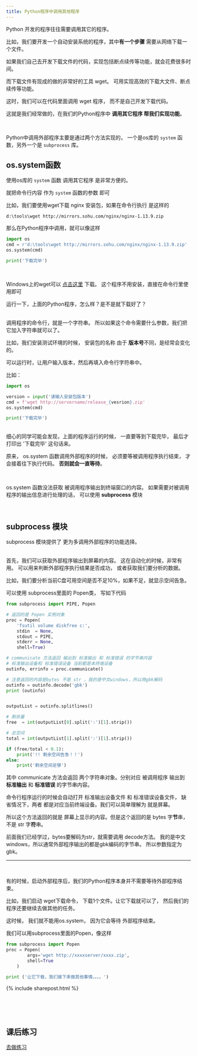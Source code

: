 ```yaml
---
title: Python程序中调用其他程序
---
```



Python 开发的程序往往需要调用其它的程序。

比如，我们要开发一个自动安装系统的程序，其中**有一个步骤** 需要从网络下载一个文件。

如果我们自己去开发下载文件的代码，实现包括断点续传等功能，就会花费很多时间。 

而下载文件有现成的做的非常好的工具 wget。 可用实现高效的下载大文件、断点续传等功能。

这时，我们可以在代码里面调用 wget 程序， 而不是自己开发下载代码。

这就是我们经常做的，在我们的Python程序中 **调用其它程序 帮我们实现功能**。


<br>

Python中调用外部程序主要是通过两个方法实现的， 一个是os库的 ```system``` 函数，另外一个是 ```subprocess``` 库。


## os.system函数

使用os库的 ```system``` 函数 调用其它程序 是非常方便的。

就把命令行内容 作为  ```system``` 函数的参数 即可

比如，我们要使用wget下载 nginx 安装包，如果在命令行执行 是这样的

```
d:\tools\wget http://mirrors.sohu.com/nginx/nginx-1.13.9.zip
```

那么在Python程序中调用，就可以像这样

```py
import os
cmd = r'd:\tools\wget http://mirrors.sohu.com/nginx/nginx-1.13.9.zip'
os.system(cmd)

print('下载完毕')
```

<br>

Windows上的wget可以 <a target="_blank" href="https://eternallybored.org/misc/wget/1.19.4/32/wget.exe">点击这里</a>
 下载。 这个程序不用安装，直接在命令行里使用即可

运行一下，上面的Python程序，怎么样？是不是就下载好了？


<br>
调用程序的命令行，就是一个字符串。
所以如果这个命令需要什么参数，我们把它加入字符串就可以了。

比如，我们安装测试环境的时候， 安装包的名称 由于 **版本号**不同，是经常会变化的。

可以运行时，让用户输入版本，然后再填入命令行字符串中。

比如：

```py
import os

version = input('请输入安装包版本')
cmd = f'wget http://servername/release_{vesrion}.zip'
os.system(cmd)

print('下载完毕')
```


<br>
细心的同学可能会发现，上面的程序运行的时候， 一直要等到下载完毕， 最后才打印出 '下载完毕' 这句话来。

原来， os.system 函数调用外部程序的时候， 必须要等被调用程序执行结束， 才会接着往下执行代码。 **否则就会一直等待**。


<br>

os.system 函数没法获取 被调用程序输出到终端窗口的内容。 如果需要对被调用程序的输出信息进行处理的话， 可以使用 **subprocess** 模块



<br>

## subprocess 模块

subprocess 模块提供了 更为多调用外部程序的功能选择。

<br>
首先，我们可以获取外部程序输出到屏幕的内容。 这在自动化的时候，非常有用。 可以用来判断外部程序执行结果是否成功， 或者获取我们要分析的数据。

比如，我们要分析当前C盘可用空间是否不足10%，如果不足，就显示空间告急。

可以使用 subprocess里面的 Popen类，  写如下代码

```py
from subprocess import PIPE, Popen

# 返回的是 Popen 实例对象
proc = Popen(
    'fsutil volume diskfree c:',
    stdin  = None,
    stdout = PIPE,
    stderr = None,
    shell=True)

# communicate 方法返回 输出到 标准输出 和 标准错误 的字节串内容
# 标准输出设备和 标准错误设备 当前都是本终端设备
outinfo, errinfo = proc.communicate()

# 注意返回的内容是bytes 不是 str ，我的是中文windows，所以用gbk解码
outinfo = outinfo.decode('gbk')
print (outinfo) 


outputList = outinfo.splitlines()

# 剩余量
free  = int(outputList[0].split(':')[1].strip())

# 总空间
total = int(outputList[1].split(':')[1].strip())

if (free/total < 0.1):
    print('!! 剩余空间告急！！')
else:
    print('剩余空间足够')
```

其中 communicate 方法会返回 两个字符串对象。分别对应 被调用程序 输出到 **标准输出** 和 **标准错误** 的字节串内容。

命令行程序运行的时候会自动打开 标准输出设备文件 和 标准错误设备文件， 缺省情况下，两者 都是对应当前终端设备。我们可以简单理解为 就是屏幕。 

所以这个方法返回的就是 屏幕上显示的内容。但是这个返回的是 bytes 字**节**串，不是 str 字**符**串。

前面我们已经学过，bytes要解码为str，就需要调用 decode方法。 我的是中文windows，所以通常外部程序输出的都是gbk编码的字节串。 所以参数指定为gbk。


---

<br>

有的时候，启动外部程序后，我们的Python程序本身并不需要等待外部程序结束。

比如，我们启动 wget下载命令， 下载1个文件。让它下载就可以了， 然后我们的程序还要继续去做其他的任务。

这时候， 我们就不能用os.system， 因为它会等待 外部程序结束。

我们可以用subprocess里面的Popen，像这样

```py
from subprocess import Popen
proc = Popen(
        args='wget http://xxxxserver/xxxx.zip',
        shell=True
    )

print ('让它下载，我们接下来做其他事情。。。。')

```


{% include sharepost.html %}

<br><br><br>
## 课后练习


[去做练习](/doc/prac/python/1001/)